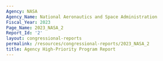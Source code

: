 ```yaml
---
Agency: NASA
Agency_Name: National Aeronautics and Space Administration
Fiscal_Year: 2023
Page_Name: 2023_NASA_2
Report_Id: '2'
layout: congressional-reports
permalink: /resources/congressional-reports/2023_NASA_2
title: Agency High-Priority Program Report
---
```

